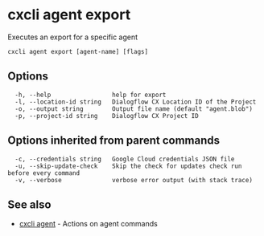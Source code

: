 # cxcli agent export

Executes an export for a specific agent

```
cxcli agent export [agent-name] [flags]
```

## Options

```
  -h, --help                 help for export
  -l, --location-id string   Dialogflow CX Location ID of the Project
  -o, --output string        Output file name (default "agent.blob")
  -p, --project-id string    Dialogflow CX Project ID
```

## Options inherited from parent commands

```
  -c, --credentials string   Google Cloud credentials JSON file
  -u, --skip-update-check    Skip the check for updates check run before every command
  -v, --verbose              verbose error output (with stack trace)
```

## See also

* [cxcli agent](/cmd/cxcli_agent/)	 - Actions on agent commands

